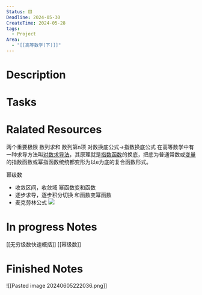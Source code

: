 ```yaml
---
Status: 🟨
Deadline: 2024-05-30
CreateTime: 2024-05-28
tags:
  - Project
Area:
  - "[[高等数学(下)]]"
---
```


# Description


# Tasks


# Ralated Resources
两个重要极限
数列求和
数列第n项
对数换底公式->指数换底公式
在高等数学中有一种求导方法叫[对数求导法](https://baike.baidu.com/item/%E5%AF%B9%E6%95%B0%E6%B1%82%E5%AF%BC%E6%B3%95/1779861?fromModule=lemma_inlink)，其原理就是[指数函数](https://baike.baidu.com/item/%E6%8C%87%E6%95%B0%E5%87%BD%E6%95%B0/0?fromModule=lemma_inlink)的换底，把底为普通常数或[变量](https://baike.baidu.com/item/%E5%8F%98%E9%87%8F/5271?fromModule=lemma_inlink)的指数函数或幂指函数统统都变形为以e为底的复合函数形式。


幂级数
- 收敛区间，收敛域
幂函数变和函数
- 逐步求导，逐步积分切换
和函数变幂函数
- 麦克劳林公式
![](https://bkimg.cdn.bcebos.com/formula/dd7b2efcce8137149df4eafc1862ac62.svg)


# In progress Notes
[[无穷级数快速概括]]
[[幂级数]]

# Finished Notes

![[Pasted image 20240605222036.png]]

